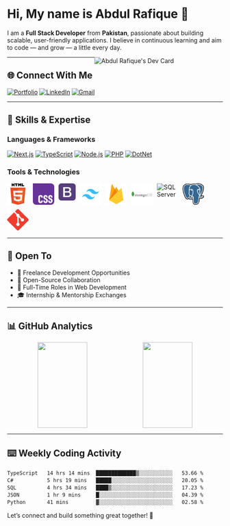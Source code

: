 # Hi, My name is Abdul Rafique 👋

I am a **Full Stack Developer** from **Pakistan**, passionate about building scalable, user-friendly applications. I believe in continuous learning and aim to code — and grow — a little every day.

<a href="https://app.daily.dev/abdul_rafique">
  <img align="right" src="https://api.daily.dev/devcards/b378ff725cb647318568fb68473180ff.png?r=iu8" width="300" alt="Abdul Rafique's Dev Card" />
</a>

---

## 🌐 Connect With Me

[![Portfolio](https://img.shields.io/badge/-Portfolio-1abc9c?style=for-the-badge&logo=google-chrome&logoColor=white)](https://abdul-rafique.dev)
[![LinkedIn](https://img.shields.io/badge/-LinkedIn-0077B5?style=for-the-badge&logo=linkedin&logoColor=white)](https://linkedin.com/in/abdul-rafique)
[![Gmail](https://img.shields.io/badge/-Gmail-D14836?style=for-the-badge&logo=gmail&logoColor=white)](mailto:contact2rafique@gmail.com)

---

## 💼 Skills & Expertise

### Languages & Frameworks
[![Next.js](https://img.shields.io/badge/-Next.js-000000?style=for-the-badge&logo=next.js&logoColor=white)](https://nextjs.org)
[![TypeScript](https://img.shields.io/badge/-TypeScript-3178C6?style=for-the-badge&logo=typescript&logoColor=white)](https://www.typescriptlang.org)
[![Node.js](https://img.shields.io/badge/-Node.js-339933?style=for-the-badge&logo=node.js&logoColor=white)](https://nodejs.org)
[![PHP](https://img.shields.io/badge/-PHP-777BB4?style=for-the-badge&logo=php&logoColor=white)](https://www.php.net)
[![DotNet](https://img.shields.io/badge/-DotNet-512bd4?style=for-the-badge&logo=dotnet&logoColor=white)](https://www.php.net)

### Tools & Technologies
  <img alt="HTML5" src="https://raw.githubusercontent.com/github/explore/80688e429a7d4ef2fca1e82350fe8e3517d3494d/topics/html/html.png" width="50" align="left" style="margin-right: 10px; margin-bottom: 10px;" />
  <img alt="CSS3" src="https://raw.githubusercontent.com/github/explore/80688e429a7d4ef2fca1e82350fe8e3517d3494d/topics/css/css.png" width="50" align="left" style="margin-right: 10px; margin-bottom: 10px;" />
  <img alt="Bootstrap" src="https://raw.githubusercontent.com/github/explore/80688e429a7d4ef2fca1e82350fe8e3517d3494d/topics/bootstrap/bootstrap.png" width="40" align="left" style="margin-right: 10px; margin-bottom: 10px;" />
  <img alt="Tailwind CSS" src="https://raw.githubusercontent.com/github/explore/80688e429a7d4ef2fca1e82350fe8e3517d3494d/topics/tailwind/tailwind.png" width="50" align="left" style="margin-right: 10px; margin-bottom: 10px;" />
  <img alt="Firebase" src="https://raw.githubusercontent.com/github/explore/80688e429a7d4ef2fca1e82350fe8e3517d3494d/topics/firebase/firebase.png" width="50" align="left" style="margin-right: 10px; margin-bottom: 10px;" />
  <img alt="MongoDB" src="https://raw.githubusercontent.com/github/explore/80688e429a7d4ef2fca1e82350fe8e3517d3494d/topics/mongodb/mongodb.png" width="50" align="left" style="margin-right: 10px; margin-bottom: 10px;" />
  <img alt="SQL Server" src="https://cdn.jsdelivr.net/gh/devicons/devicon/icons/microsoftsqlserver/microsoftsqlserver-plain.svg" width="50" align="left" style="margin-right: 10px; margin-bottom: 10px;" />
  <img alt="PostgreSQL" src="https://raw.githubusercontent.com/github/explore/80688e429a7d4ef2fca1e82350fe8e3517d3494d/topics/postgresql/postgresql.png" width="50" align="left" style="margin-right: 10px; margin-bottom: 10px;" />
  <img alt="Git" src="https://raw.githubusercontent.com/github/explore/80688e429a7d4ef2fca1e82350fe8e3517d3494d/topics/git/git.png" width="50" />

---

## 🤝 Open To

- 🚀 Freelance Development Opportunities  
- 🤝 Open-Source Collaboration  
- 💼 Full-Time Roles in Web Development  
- 🎓 Internship & Mentorship Exchanges  

---

## 📊 GitHub Analytics

<div align="center">
  <img src="https://github-readme-stats.vercel.app/api?username=abdul-rafique&show_icons=true&theme=tokyonight&border_radius=10&height=200" height="200" width="48%" style="vertical-align: top; object-fit: cover;" />
  <img src="https://github-readme-stats.vercel.app/api/top-langs/?username=abdul-rafique&layout=compact&theme=tokyonight&border_radius=10&height=200" height="200" width="48%" style="vertical-align: top; object-fit: cover;" />
</div>

---

## ⌨️ Weekly Coding Activity

<!--START_SECTION:waka-->
```txt
TypeScript   14 hrs 14 mins  █████████████▒░░░░░░░░░░░   53.66 %
C#           5 hrs 19 mins   █████░░░░░░░░░░░░░░░░░░░░   20.05 %
SQL          4 hrs 34 mins   ████▒░░░░░░░░░░░░░░░░░░░░   17.23 %
JSON         1 hr 9 mins     █░░░░░░░░░░░░░░░░░░░░░░░░   04.39 %
Python       41 mins         ▓░░░░░░░░░░░░░░░░░░░░░░░░   02.58 %
```
<!--END_SECTION:waka-->

Let’s connect and build something great together! 🚀
